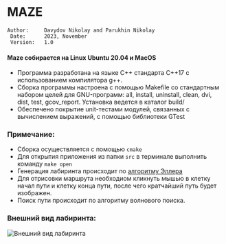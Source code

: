 # MAZE
    Author:     Davydov Nikolay and Parukhin Nikolay
     Date:      2023, November
     Version:   1.0 

#### Maze собирается на Linux Ubuntu 20.04 и MacOS

-  Программа разработана на языке С++ стандарта C++17 с использованием компилятора g++. 
- Сборка программы настроена с помощью Makefile со стандартным набором целей для GNU-программ: all, install, uninstall, clean, dvi, dist, test, gcov_report. Установка ведется в каталог build/
- Обеспечено покрытие unit-тестами модулей, связанных с вычислением выражений, с помощью библиотеки GTest

### Примечание:
- Сборка осуществляется с помощью `cmake`
- Для открытия приложения из папки `src` в терминале выполнить команду `make open`
- Генерация лабиринта происходит по [алгоритму Эллера](https://habr.com/ru/articles/176671/)
- Для отрисовки маршрута необходиом кликнуть мышью в клетку начал пути и клетку конца пути, после чего кратчайший путь будет изображен.
- Поиск пути происходит по алгоритму волнового поиска.

### Внешний вид лабиринта:
<image src="misc/images/maze.png" alt="Внешний вид лабиринта">